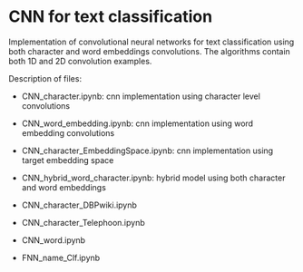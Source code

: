 # CNN for text classification

Implementation of convolutional neural networks for text classification using both character and word embeddings convolutions. The algorithms contain both 1D and 2D convolution examples. 

Description of files:
* CNN_character.ipynb: cnn implementation using character level convolutions

* CNN_word_embedding.ipynb: cnn implementation using word embedding convolutions

* CNN_character_EmbeddingSpace.ipynb: cnn implementation using target embedding space

* CNN_hybrid_word_character.ipynb: hybrid model using both character and word embeddings

* CNN_character_DBPwiki.ipynb
* CNN_character_Telephoon.ipynb
* CNN_word.ipynb
* FNN_name_Clf.ipynb

